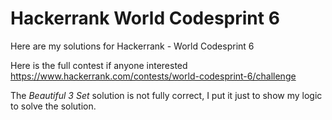 # Hackerrank World Codesprint 6

Here are my solutions for Hackerrank - World Codesprint 6

Here is the full contest if anyone interested https://www.hackerrank.com/contests/world-codesprint-6/challenge 

The _Beautiful 3 Set_ solution is not fully correct, I put it just to show my logic to solve the solution.